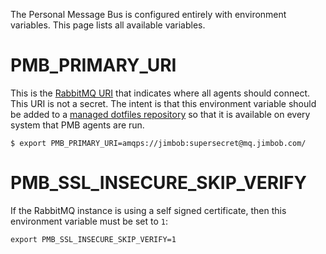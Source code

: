 The Personal Message Bus is configured entirely with environment variables.  This page lists all available variables.

# PMB_PRIMARY_URI

This is the [RabbitMQ URI](http://www.rabbitmq.com/uri-spec.html) that indicates where all agents should connect.  This URI is not a secret.  The intent is that this environment variable should be added to a [managed dotfiles repository](https://github.com/justone/dotfiles) so that it is available on every system that PMB agents are run.

```
$ export PMB_PRIMARY_URI=amqps://jimbob:supersecret@mq.jimbob.com/
```

# PMB_SSL_INSECURE_SKIP_VERIFY

If the RabbitMQ instance is using a self signed certificate, then this environment variable must be set to `1`:

```
export PMB_SSL_INSECURE_SKIP_VERIFY=1
```
